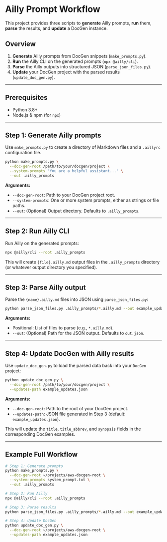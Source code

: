 # Ailly Prompt Workflow

This project provides three scripts to **generate** Ailly prompts, **run** them, **parse** the results, and **update** a DocGen instance.

## Overview

1. **Generate** Ailly prompts from DocGen snippets (`make_prompts.py`).
2. **Run** the Ailly CLI on the generated prompts (`npx @ailly/cli`).
3. **Parse** the Ailly outputs into structured JSON (`parse_json_files.py`).
4. **Update** your DocGen project with the parsed results (`update_doc_gen.py`).

---

## Prerequisites

- Python 3.8+
- Node.js & npm (for `npx`)

---

## Step 1: Generate Ailly prompts

Use `make_prompts.py` to create a directory of Markdown files and a `.aillyrc` configuration file.

```bash
python make_prompts.py \
  --doc-gen-root /path/to/your/docgen/project \
  --system-prompts "You are a helpful assistant..." \
  --out .ailly_prompts
```

**Arguments:**
- `--doc-gen-root`: Path to your DocGen project root.
- `--system-prompts`: One or more system prompts, either as strings or file paths.
- `--out`: (Optional) Output directory. Defaults to `.ailly_prompts`.

---

## Step 2: Run Ailly CLI

Run Ailly on the generated prompts:

```bash
npx @ailly/cli --root .ailly_prompts
```

This will create `{file}.ailly.md` output files in the `.ailly_prompts` directory (or whatever output directory you specified).

---

## Step 3: Parse Ailly output

Parse the `{name}.ailly.md` files into JSON using `parse_json_files.py`:

```bash
python parse_json_files.py .ailly_prompts/*.ailly.md --out example_updates.json
```

**Arguments:**
- Positional: List of files to parse (e.g., `*.ailly.md`).
- `--out`: (Optional) Path for the JSON output. Defaults to `out.json`.

---

## Step 4: Update DocGen with Ailly results

Use `update_doc_gen.py` to load the parsed data back into your `DocGen` project:

```bash
python update_doc_gen.py \
  --doc-gen-root /path/to/your/docgen/project \
  --updates-path example_updates.json
```

**Arguments:**
- `--doc-gen-root`: Path to the root of your DocGen project.
- `--updates-path`: JSON file generated in Step 3 (default: `example_updates.json`).

This will update the `title`, `title_abbrev`, and `synopsis` fields in the corresponding DocGen examples.

---

## Example Full Workflow

```bash
# Step 1: Generate prompts
python make_prompts.py \
  --doc-gen-root ~/projects/aws-docgen-root \
  --system-prompts system_prompt.txt \
  --out .ailly_prompts

# Step 2: Run Ailly
npx @ailly/cli --root .ailly_prompts

# Step 3: Parse results
python parse_json_files.py .ailly_prompts/*.ailly.md --out example_updates.json

# Step 4: Update DocGen
python update_doc_gen.py \
  --doc-gen-root ~/projects/aws-docgen-root \
  --updates-path example_updates.json
```
